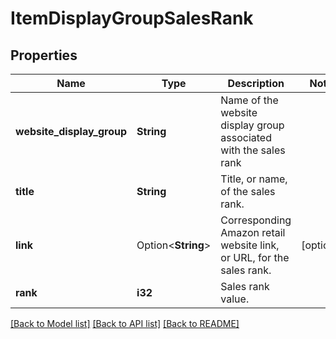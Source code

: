 # ItemDisplayGroupSalesRank

## Properties

Name | Type | Description | Notes
------------ | ------------- | ------------- | -------------
**website_display_group** | **String** | Name of the website display group associated with the sales rank | 
**title** | **String** | Title, or name, of the sales rank. | 
**link** | Option<**String**> | Corresponding Amazon retail website link, or URL, for the sales rank. | [optional]
**rank** | **i32** | Sales rank value. | 

[[Back to Model list]](../README.md#documentation-for-models) [[Back to API list]](../README.md#documentation-for-api-endpoints) [[Back to README]](../README.md)


